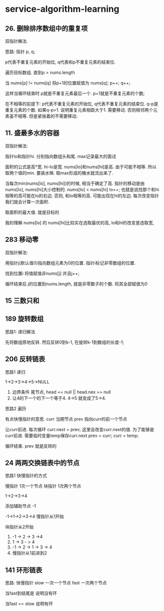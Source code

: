# service-algorithm-learning

## 26. 删除排序数组中的重复项

双指针解法. 

思路: 指针 p, q;

p代表不重复元素的开始位, q代表和p不重复元素的结束位. 

遍历目标数组. 直到p > nums.length

当 nums[p] != nums[q] 将p+1的位置赋值为 nums[q]; 
p++;
q++;

这样当循环结束时 p就是不重复元素最后一个. p+1就是不重复元素的个数;

在不相等的前提下: p代表不重复元素的开始位, q代表不重复元素的结束位. q-p是重复元素的个数. 如果q-p>1. 说明重复元素相距大于1. 需要移动. 否则相邻两个元素虽不相等. 但是紧挨着的不需要移动. 


## 11. 盛最多水的容器

双指针解法:

指针lo和指针hi. 分别指向数组头和尾. max记录最大的面试

面积的公式是高*宽.  hi-lo是宽. nums[lo]和nums[hi]是高. 由于可能不相等. 所以取两个值的min. 要装水嘛. 取max形成的桶水就流出来了.

当每次min(nums[lo], nums[hi])的时候, 相当于确定了高. 指针的移动是由nums[lo], nums[hi]大小控制的. 
nums[lo] < nums[hi] lo++; 也就是说找那个和hi相等的高可能在lo的右边. 否则, 和lo相等的高. 可能出现在hi的左边. 每次改变指针我们就会计算一次面积. 

取面积的最大值. 就是目标的

我的理解 nums[lo] 的 nums[hi]比较实在选取最优的高, lo和hi的改变是选取宽, 

## 283 移动零

双指针解法:

用指针j(默认值0)指向数组元素为0的位置. 指针i标记非零数组的位置. 

找到位置i 将值赋值非nums[j] 并且j++;

循环结束后 j的位置到nums.length, 就是非零数子的个数. 将其全部赋值为0

## 15 三数只和

## 189 旋转数组

思路1: 递归解法

先将数组原地反转. 然后反转0到k-1, 在旋转k-1到数组的长度-1;

## 206 反转链表

思路1 递归

1->2->3->4->5->NULL

1. 边界条件  尾节点, head == null || head.nex == null
2. 让4的下一个的下一个等于4.  4->5 就变成了5->4.  

思路2 遍历

有点快慢指针的意思. 
curr 当期节点
prev 指向curr的前一个节点

让curr前进. 
每次循环 
curr.next = prev;  这里会改变curr.next的值. 为了能够是curr前进. 需要临时变量temp保存curr.next
prev = curr;
curr = temp;

循环结束. prev 就是反转的

## 24 两两交换链表中的节点

思路1 快慢指针的方式

慢指针 1次一个节点
块指针 1次两个节点

1->2->3->4

添加辅助节点 -1 

-1->1->2->3->4
慢指针从1开始

块指针从2开始

1. -1 -> 2 -> 3 ->4
2. 1 -> 3 - > 4
3. -1 -> 2 -> 1 -> 3 -> 4
4. 慢指针从1前进到2


##  141 环形链表

思路: 快慢指针
slow 一次一个节点
fast 一次两个节点


当fast到结尾是  说明没有环

当fast == slow 说明有环




